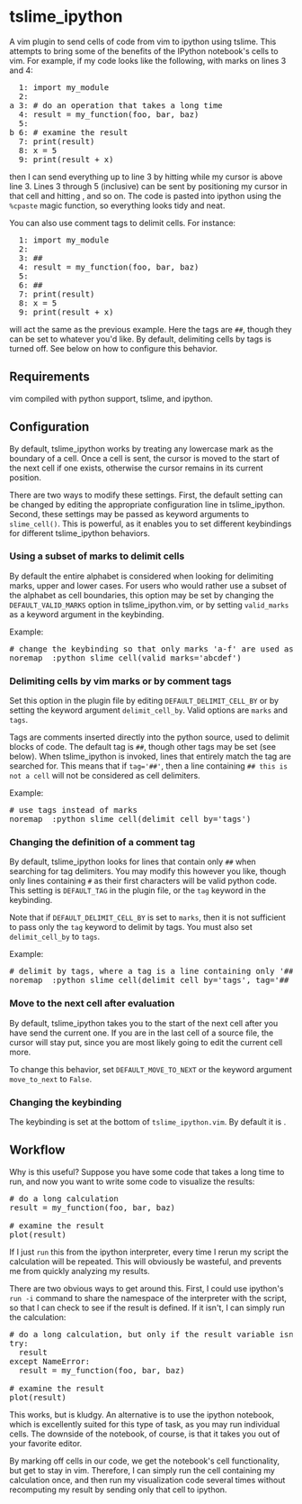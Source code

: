 tslime_ipython
==============

A vim plugin to send cells of code from vim to ipython using tslime. This attempts to bring some of the benefits of
the IPython notebook's cells to vim. For example, if my code looks like the following, with marks on lines 3 and 4:

<pre>
  1: import my_module
  2:
a 3: # do an operation that takes a long time
  4: result = my_function(foo, bar, baz)
  5:
b 6: # examine the result
  7: print(result)
  8: x = 5
  9: print(result + x)
</pre>

then I can send everything up to line 3 by hitting <C-b> while my cursor is above line 3. Lines 3 through 5 (inclusive)
can be sent by positioning my cursor in that cell and hitting <C-b>, and so on. The code is pasted into ipython
using the `%cpaste` magic function, so everything looks tidy and neat.

You can also use comment tags to delimit cells. For instance:

<pre>
  1: import my_module
  2:
  3: ##
  4: result = my_function(foo, bar, baz)
  5:
  6: ##
  7: print(result)
  8: x = 5
  9: print(result + x)
</pre>

will act the same as the previous example. Here the tags are `##`, though they can be set to whatever you'd like. 
By default, delimiting cells by tags is turned off. See below on how to configure this behavior.

Requirements 
------------
vim compiled with python support, tslime, and ipython.


Configuration
-------------
By default, tslime_ipython works by treating any lowercase mark as the boundary of a cell. Once a cell is sent,
the cursor is moved to the start of the next cell if one exists, otherwise the cursor remains in its current
position.

There are two ways to modify these settings. First, the default setting can be changed by editing the appropriate
configuration line in tslime_ipython. Second, these settings may be passed as keyword arguments to `slime_cell()`.
This is powerful, as it enables you to set different keybindings for different tslime_ipython behaviors.

### Using a subset of marks to delimit cells
By default the entire alphabet is considered when looking for delimiting marks, upper
and lower cases. For users who would rather use a subset of the alphabet as cell boundaries, this option may
be set by changing the `DEFAULT_VALID_MARKS` option in tslime_ipython.vim, or by setting `valid_marks` as a keyword
argument in the keybinding.

Example:
<pre>
# change the keybinding so that only marks 'a-f' are used as cell delimiters
noremap <C-b> :python slime_cell(valid_marks='abcdef') <CR>
</pre>

### Delimiting cells by vim marks or by comment tags
Set this option in the plugin file by editing `DEFAULT_DELIMIT_CELL_BY`
or by setting the keyword argument `delimit_cell_by`. Valid options are `marks` and `tags`.

Tags are comments inserted directly into the python source, used
to delimit blocks of code. The default tag is `##`, though other tags may be set (see below). When tslime_ipython
is invoked, lines that entirely match the tag are searched for. This means that if `tag='##'`, then a line containing
`## this is not a cell` will not be considered as cell delimiters.

Example:
<pre>
# use tags instead of marks
noremap <C-b> :python slime_cell(delimit_cell_by='tags') <CR>
</pre>

### Changing the definition of a comment tag
By default, tslime_ipython looks for lines that contain only `##` when searching for tag delimiters. You
may modify this however you like, though only lines containing `#` as their first characters will be valid
python code. This setting is `DEFAULT_TAG` in the plugin file, or the `tag` keyword in the keybinding.

Note that if `DEFAULT_DELIMIT_CELL_BY` is set to `marks`, then it is not sufficient to pass only the `tag` keyword
to delimit by tags. You must also set `delimit_cell_by` to `tags`.

Example:
<pre>
# delimit by tags, where a tag is a line containing only '## cell'
noremap <C-b> :python slime_cell(delimit_cell_by='tags', tag='## cell') <CR>
</pre>

### Move to the next cell after evaluation
By default, tslime_ipython takes you to the start of the next cell after you have send the current one.
If you are in the last cell of a source file, the cursor will stay put, since you are most likely going to
edit the current cell more.

To change this behavior, set `DEFAULT_MOVE_TO_NEXT` or the keyword argument `move_to_next` to `False`.

### Changing the keybinding
The keybinding is set at the bottom of `tslime_ipython.vim`. By default it is <C-b>.

Workflow
--------
Why is this useful? Suppose you have some code that takes a long time to run, and now you want to write some code to 
visualize the results:

<pre>
# do a long calculation
result = my_function(foo, bar, baz)

# examine the result
plot(result)
</pre>

If I just `run` this from the ipython interpreter, every time I rerun my script the calculation will
be repeated. This will obviously be wasteful, and prevents me from quickly analyzing my results.

There are two obvious ways to get around this. First, I could use ipython's `run -i` command to share the namespace
of the interpreter with the script, so that I can check to see if the result is defined. If it isn't, I can
simply run the calculation:

<pre>
# do a long calculation, but only if the result variable isn't in my scope
try:
  result
except NameError:
  result = my_function(foo, bar, baz)

# examine the result
plot(result)
</pre>

This works, but is kludgy. An alternative is to use the ipython notebook, which is excellently suited for this type
of task, as you may run individual cells. The downside of the notebook, of course, is that it takes you out of
your favorite editor.

By marking off cells in our code, we get the notebook's cell functionality, but get to stay in vim. Therefore,
I can simply run the cell containing my calculation once, and then run my visualization code several times without
recomputing my result by sending only that cell to ipython.
